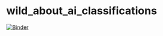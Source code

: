 # wild_about_ai_classifications

[![Binder](https://mybinder.org/badge_logo.svg)](https://mybinder.org/v2/gh/victor-wildlife/wild_about_ai_classifications/main?labpath=voila%2Frender%2Fwild_about_ai_classifications.ipynb)
